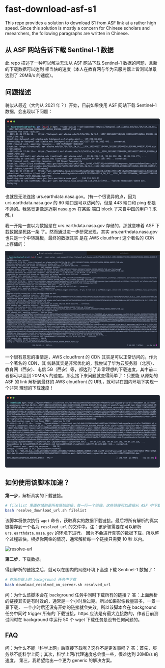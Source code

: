 # fast-download-asf-s1

This repo provides a solution to download S1 from ASF link at a rather high speed.
Since this solution is mostly a concern for Chinese scholars and researchers,
the following paragraphs are written in Chinese.

## 从 ASF 网站告诉下载 Sentinel-1 数据

此 repo 描述了一种可以解决无法从 ASF 网站下载 Sentinel-1 数据的问题，且新的下载数据可以达到
相当快的速度（本人在教育网与华为云服务器上皆测试单景达到了 20MB/s 的速度）。

## 问题描述

貌似从最近（大约从 2021 年？）开始，目前如果使用 ASF 网站下载 Sentinel-1 数据，会出现以下问题：

![problem-descrition-1](img/problem-description-1.png)

也就是无法连接 urs.earthdata.nasa.gov。(有一个很诡异的点，因为 urs.earthdata.nasa.gov
的 80 端口是可以访问的，但是 443 端口和 ping 都是不通的。我感觉更像是近期 nasa.gov 在某些
端口 block 了来自中国的用户？求解。)

我一开始一直以为数据是在 urs.earthdata.nasa.gov 存储的，那就意味着 ASF 下载数据是死路一条
了。然而通过进一步研究发现，其实 urs.earthdata.nasa.gov 也只是一个中转跳板，最终的数据其实
是在 AWS cloudfront 这个著名的 CDN 上存储的：

![final-download-url](img/final-download-url.png)

一个很有意思的事情是，AWS cloudfront 的 CDN 其实是可以正常访问的。作为一个著名的 CDN，其
线路其实是非常优化的，我尝试了华为云服务器（北京）、教育网（西安）、电信 5G（西安）等，都达到
了非常理想的下载速度，其中前二者都可以达到 20MB/s 的速度。那么接下来问题就变得简单了：只要能
从原始的 ASF 的 link 解析到最终的 AWS cloudfront 的 URL，就可以在国内环境下实现一个非常
理想的下载速度！

![download-from-nwpu](img/download-from-nwpu.png)

## 如何使用该脚本加速？

**第一步**，解析真实的下载链接。

```bash
# filelist 里面存储的是所有原始链接，每一行一个链接。这些链接可以直接从 ASF 中下载得到。
bash resolve_download_url.sh filelist
```

该脚本将依次执行 `wget` 命令，获取真实的数据下载链接。最后将所有解析的真实链接存到一个名为
`resolved_url` 的文件中。注：该步骤需要在可以解析 `urs.earthdata.nasa.gov` 的环境下进行。
因为不会进行真实的数据下载，所以整个过程较快。根据你网络的情况，通常解析每一个链接只需要 10 秒
以内。

![resolve-url](img/resolve-url.gif)

**第二步**，下载数据。

得到解析的链接之后，就可以在国内的网络环境下高速下载 Sentinel-1 数据了：

```bash
# 在服务器上的 background 任务中下载
bash download_resolved_on_server.sh resolved_url
```

问：为什么该脚本会在 background 任务中同时下载所有的链接？
答：上面解析的链接其实是有时效的，通常是一个小时后过期。所以如果影像数量较多，一景一景下载，
一个小时后还没有开始的链接就会失效。所以该脚本会在 background 任务中同时 trigger 所有的
下载链接。https 应该是有最大连接数的，作者目前测试同时在 background 中运行 50 个 wget
下载任务是没有任何问题的。

## FAQ

问：为什么不能「科学上网」后直接下载呢？这样不是更省事吗？
答：首先，服务器不能科学上网；其次，科学上网/代理速度总会慢一些，很难达到 20MB/s 的速度。
第三，我希望给出一个更为 generic 的解决方案。
